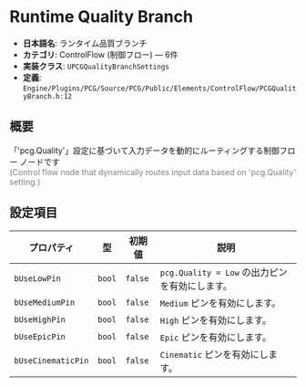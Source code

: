 # Runtime Quality Branch

- **日本語名**: ランタイム品質ブランチ
- **カテゴリ**: ControlFlow (制御フロー) — 6件
- **実装クラス**: `UPCGQualityBranchSettings`
- **定義**: `Engine/Plugins/PCG/Source/PCG/Public/Elements/ControlFlow/PCGQualityBranch.h:12`

## 概要

「'pcg.Quality'」設定に基づいて入力データを動的にルーティングする制御フロー ノードです<br><span style='color:gray'>(Control flow node that dynamically routes input data based on 'pcg.Quality' setting.)</span>

## 設定項目


| プロパティ | 型 | 初期値 | 説明 |
| --- | --- | --- | --- |
| `bUseLowPin` | `bool` | `false` | `pcg.Quality = Low` の出力ピンを有効にします。 |
| `bUseMediumPin` | `bool` | `false` | `Medium` ピンを有効にします。 |
| `bUseHighPin` | `bool` | `false` | `High` ピンを有効にします。 |
| `bUseEpicPin` | `bool` | `false` | `Epic` ピンを有効にします。 |
| `bUseCinematicPin` | `bool` | `false` | `Cinematic` ピンを有効にします。 |
